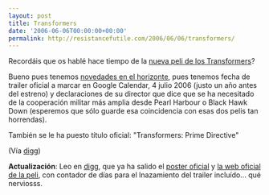 ```yaml
---
layout: post
title: Transformers
date: '2006-06-06T00:00:00+00:00'
permalink: http://resistancefutile.com/2006/06/06/transformers/
---
```

<a href="http://www.cinemablend.com/new/Transformers-Update-2749.html"><img style="float:right; margin:0 0 10px 10px;cursor:pointer; cursor:hand;" src="http://i25.photobucket.com/albums/c80/savior1980/2749.jpg" border="0" alt="" /></a>Recordáis que os hablé hace tiempo de la <a href="http://resistancefutile.blogspot.com/2006/01/transformers.html">nueva peli de los Transformers</a>?

Bueno pues tenemos <a href="http://www.cinemablend.com/new/Transformers-Update-2749.html">novedades en el horizonte</a>, pues tenemos fecha de trailer oficial a marcar en Google Calendar, 4 julio 2006 (justo un año antes del estreno) y declaraciones de su director que dice que se ha necesitado de la cooperación militar más amplia desde Pearl Harbour o Black Hawk Down (esperemos que sólo guarde esa coincidencia con esas dos pelis tan horrendas).

También se le ha puesto título oficial: "Transformers: Prime Directive"

(Vía <a href="http://digg.com/movies/Transformers_Movie_Update">digg</a>)

<span style="font-weight:bold;">Actualización</span>: Leo en <a href="http://digg.com/movies/_TRANSFORMERS_Teaser_Poster">digg</a>, que ya ha salido el <a href="http://www.celluloidandvinyl.com/2006/06/08/transformers-teaser-poster/">poster oficial</a> y <a href="http://www.transformersmovie.com/">la web oficial de la peli</a>, con contador de días para el lnazamiento del trailer incluído... qué nerviosss.

